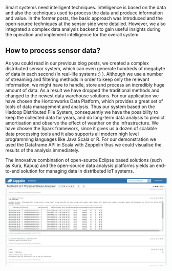 Smart systems need intelligent techniques. Intelligence is based on the data and also the techniques used to process the data and produce information and value. In the former posts, the basic approach was introduced and the open-source techniques at the sensor side were detailed. However, we also integrated a complex data analysis backend to gain useful insights during the operation and implement intelligence for the overall system.

## How to process sensor data?

As you could read in our previous blog posts, we created a complex distributed sensor system, which can even generate hundreds of megabyte of data in each second (in real-life systems :) ). Although we use a number of streaming and filtering methods in order to keep only the relevant information, we might have to handle, store and process an incredibly huge amount of data. As a result we have dropped the traditional methods and changed to the newest data warehouse solutions. For our application we have chosen the Hortonworks Data Platform, which provides a great set of tools of data management and analysis. Thus our system based on the Hadoop Distributed File System, consequently we have the possibility to keep the collected data for years, and do long-term data analysis to predict amortisation and observe the effect of weather on the infrastructure. We have chosen the Spark framework, since it gives us a dozen of scalable data processing tools and it also supports all modern high level programming languages like Java Scala or R. For our demonstration we used the Dataframe API in Scala with Zeppelin thus we could visualise the results of the analysis immediately.

The innovative combination of open-source Eclipse based solutions (such as Kura, Kapua) and the open-source data analysis platforms yields an end-to-end solution for managing data in distributed IoT systems.

![data analysis](data_analyser.png)
